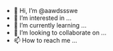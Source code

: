 - 👋 Hi, I’m @aawdssswe
- 👀 I’m interested in ...
- 🌱 I’m currently learning ...
- 💞️ I’m looking to collaborate on ...
- 📫 How to reach me ...

<!---
aawdssswe/aawdssswe is a ✨ special ✨ repository because its `README.md` (this file) appears on your GitHub profile.
You can click the Preview link to take a look at your changes.
--->
